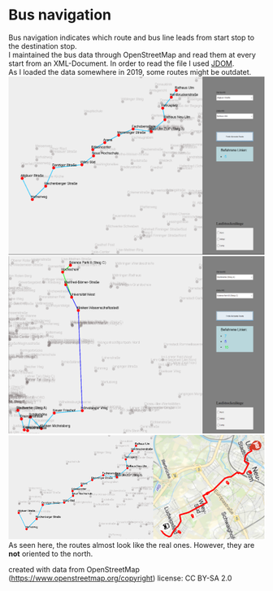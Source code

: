 # Bus navigation
Bus navigation indicates which route and bus line leads from start stop to the destination stop.  
I maintained the bus data through OpenStreetMap and read them at every start from an XML-Document. In order to read the file I used [JDOM](http://www.jdom.org/).  
As I loaded the data somewhere in 2019, some routes might be outdatet.
![startScreen](assets/calculated_route.PNG)
![route to sciencePark](assets/sciencePark.PNG)
![compare to real Router](assets/comparison.png)
As seen here, the routes almost look like the real ones. However, they are **not** oriented to the north.  


created with data from OpenStreetMap (https://www.openstreetmap.org/copyright)
license: CC BY-SA 2.0